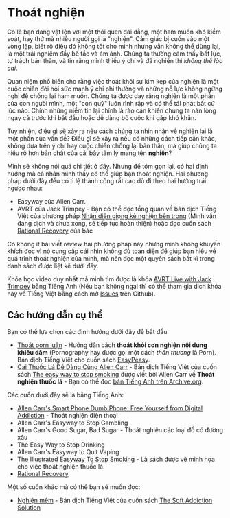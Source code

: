 # Thoát nghiện

Có lẽ bạn đang vật lộn với một thói quen dai dẳng, một ham muốn khó kiểm soát, hay thứ mà nhiều người gọi là "nghiện". Cảm giác bị cuốn vào một vòng lặp, biết rõ điều đó không tốt cho mình nhưng vẫn không thể dừng lại, là một trải nghiệm đầy bế tắc và ám ảnh. Chúng ta thường cảm thấy bất lực, tự trách bản thân, và tin rằng mình thiếu ý chí và đã nghiện thì *không thể lào cai*.

Quan niệm phổ biến cho rằng việc thoát khỏi sự kìm kẹp của nghiện là một cuộc chiến đòi hỏi sức mạnh ý chí phi thường và những nỗ lực không ngừng nghỉ để chống lại ham muốn. Chúng ta được dạy rằng nghiện là một phần của con người mình, một "con quỷ" luôn rình rập và có thể tái phát bất cứ lúc nào. Chính những niềm tin lại chính là rào cản khiến chúng ta nản lòng ngay cả trước khi bắt đầu hoặc dễ dàng bỏ cuộc khi gặp khó khăn.

Tuy nhiên, điều gì sẽ xảy ra nếu cách chúng ta nhìn nhận về nghiện lại là một phần của vấn đề? Điều gì sẽ xảy ra nếu có những cách tiếp cận khác, không dựa trên ý chí hay cuộc chiến chống lại bản thân, mà giúp chúng ta hiểu rõ hơn bản chất của cái bẫy tâm lý mang tên **nghiện**?

Mình sẽ không nói quá chi tiết ở đây. Nhưng để tóm gọn lại, có hai định hướng mà cá nhân mình thấy có thể giúp bạn thoát nghiện. Hai phương pháp dưới đây đều có tỉ lệ thành công rất cao dù đi theo hai hướng trái ngược nhau:

- Easyway của Allen Carr.
- AVRT của Jack Trimpey - Bạn có thể đọc tổng quan về bản dịch Tiếng Việt của phương pháp [Nhận diện giọng kẻ nghiện bên trong](https://duy103zxc.github.io/avrt-vi/) (Mình vẫn đang dịch và chưa xong, sẽ tiếp tục hoàn thiện) hoặc đọc cuốn sách [Rational Recovery](https://archive.org/details/rationalrecovery00trim/) của bác

Có không ít bài viết *review* hai phương pháp này nhưng mình không khuyến khích đọc vì nó cung cấp cái nhìn không đủ toàn diện để giúp bạn hiểu về quá trình thoát nghiện của mình, mà nên đọc một quyển sách bất kì trong danh sách được liệt kê dưới đây.

Khóa học video duy nhất mà mình tìm được là khóa [AVRT Live with Jack Trimpey](https://www.youtube.com/playlist?list=PL-A4toVQT3zvSLSerQNg761uGh3pBaI0p) bằng Tiếng Anh (Nếu bạn không ngại thì có thể tham gia dịch khóa này về Tiếng Việt bằng cách mở [Issues](https://github.com/duy103zxc/avrt-vi/issues) trên Github).

## Các hướng dẫn cụ thể

Bạn có thể lựa chọn các định hướng dưới đây để bắt đầu

- [Thoát porn luận](https://duy103zxc.github.io/tpl/ch01/) - Hướng dẫn cách **thoát khỏi cơn nghiện nội dung khiêu dâm** (Pornography hay được gọi một cách *thân thương* là Porn). Bản dịch Tiếng Việt cho cuốn sách [EasyPeasy](https://easypeasymethod.org).
- [Cai Thuốc Lá Dễ Dàng Cùng Allen Carr](https://tiki.vn/cai-thuoc-la-de-dang-cung-allen-carr-p62373320.html) - Bản dịch Tiếng Việt của cuốn sách [The easy way to stop smoking](https://archive.org/details/easywaytostopsmo0000carr) được viết bởi Allen Carr về **Thoát nghiện thuốc lá** - Bạn có thể đọc [bản Tiếng Anh trên Archive.org](https://ia801306.us.archive.org/29/items/allen-carr-easy-way-to-stop-smoking/Allen%20Carr%20-%20Easy%20Way%20To%20Stop%20Smoking.pdf).

Các cuốn dưới đây sẽ là bằng Tiếng Anh:

- [Allen Carr's Smart Phone Dumb Phone: Free Yourself from Digital Addiction](https://archive.org/details/smart-phone-dumb-phone) - Thoát nghiện điện thoại
- Allen Carr's Easyway to Stop Gambling
- Allen Carr's Good Sugar, Bad Sugar - Thoát nghiện các loại đồ có đường xấu
- The Easy Way to Stop Drinking
- Allen Carr's Easyway to Quit Vaping
- [The Illustrated Easyway To Stop Smoking](https://archive.org/details/allen-carr-the-illustrated-easyway) - Là sách được vẽ minh họa cho việc thoát nghiện thuốc lá.
- [Rational Recovery](https://archive.org/details/rationalrecovery00trim)

Một số cuốn khác mà có thể bạn sẽ muốn đọc:

- [Nghiện mềm](https://bachvietbooks.com.vn/products/sach-nghien-mem-dr-juidth-wright) - Bản dịch Tiếng Việt của cuốn sách [The Soft Addiction Solution](https://archive.org/details/softaddictionsol0000wrig) 


